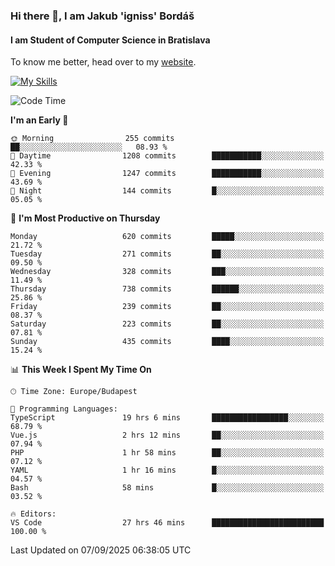 ### Hi there 👋, I am Jakub 'igniss' Bordáš

#### I am Student of Computer Science in Bratislava
To know me better, head over to my [website](https://bordas.sk).

[![My Skills](https://skillicons.dev/icons?i=js,typescript,html,css,figma,svelte,vue,next,postgresql,nest,express,nodejs)](https://bordas.sk)


<!--START_SECTION:waka-->
![Code Time](http://img.shields.io/badge/Code%20Time-2%2C109%20hrs%205%20mins-blue)

**I'm an Early 🐤** 

```text
🌞 Morning                255 commits         ██░░░░░░░░░░░░░░░░░░░░░░░   08.93 % 
🌆 Daytime                1208 commits        ███████████░░░░░░░░░░░░░░   42.33 % 
🌃 Evening                1247 commits        ███████████░░░░░░░░░░░░░░   43.69 % 
🌙 Night                  144 commits         █░░░░░░░░░░░░░░░░░░░░░░░░   05.05 % 
```
📅 **I'm Most Productive on Thursday** 

```text
Monday                   620 commits         █████░░░░░░░░░░░░░░░░░░░░   21.72 % 
Tuesday                  271 commits         ██░░░░░░░░░░░░░░░░░░░░░░░   09.50 % 
Wednesday                328 commits         ███░░░░░░░░░░░░░░░░░░░░░░   11.49 % 
Thursday                 738 commits         ██████░░░░░░░░░░░░░░░░░░░   25.86 % 
Friday                   239 commits         ██░░░░░░░░░░░░░░░░░░░░░░░   08.37 % 
Saturday                 223 commits         ██░░░░░░░░░░░░░░░░░░░░░░░   07.81 % 
Sunday                   435 commits         ████░░░░░░░░░░░░░░░░░░░░░   15.24 % 
```


📊 **This Week I Spent My Time On** 

```text
🕑︎ Time Zone: Europe/Budapest

💬 Programming Languages: 
TypeScript               19 hrs 6 mins       █████████████████░░░░░░░░   68.79 % 
Vue.js                   2 hrs 12 mins       ██░░░░░░░░░░░░░░░░░░░░░░░   07.94 % 
PHP                      1 hr 58 mins        ██░░░░░░░░░░░░░░░░░░░░░░░   07.12 % 
YAML                     1 hr 16 mins        █░░░░░░░░░░░░░░░░░░░░░░░░   04.57 % 
Bash                     58 mins             █░░░░░░░░░░░░░░░░░░░░░░░░   03.52 % 

🔥 Editors: 
VS Code                  27 hrs 46 mins      █████████████████████████   100.00 % 
```


 Last Updated on 07/09/2025 06:38:05 UTC
<!--END_SECTION:waka-->
